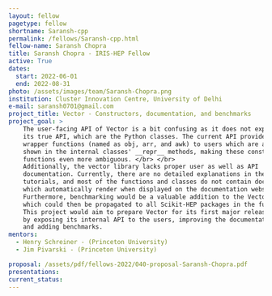 ```yaml
---
layout: fellow
pagetype: fellow
shortname: Saransh-cpp
permalink: /fellows/Saransh-cpp.html
fellow-name: Saransh Chopra
title: Saransh Chopra - IRIS-HEP Fellow
active: True
dates:
  start: 2022-06-01
  end: 2022-08-31
photo: /assets/images/team/Saransh-Chopra.png
institution: Cluster Innovation Centre, University of Delhi
e-mail: saransh0701@gmail.com
project_title: Vector - Constructors, documentation, and benchmarks
project_goal: >
    The user-facing API of Vector is a bit confusing as it does not expose
    its true API, which are the Python classes. The current API provides
    wrapper functions (named as obj, arr, and awk) to users which are also
    shown in the internal classes' __repr__ methods, making these constructor
    functions even more ambiguous. </br> </br>
    Additionally, the vector library lacks proper user as well as API 
    documentation. Currently, there are no detailed explanations in the existing
    tutorials, and most of the functions and classes do not contain docstrings,
    which automatically render when displayed on the documentation website.
    Furthermore, benchmarking would be a valuable addition to the Vector project,
    which could then be propagated to all Scikit-HEP packages in the future. </br> </br>
    This project would aim to prepare Vector for its first major release
    by exposing its internal API to the users, improving the documentation,
    and adding benchmarks.
mentors:
  - Henry Schreiner - (Princeton University)
  - Jim Pivarski - (Princeton University)

proposal: /assets/pdf/fellows-2022/040-proposal-Saransh-Chopra.pdf
presentations:
current_status:
---
```

